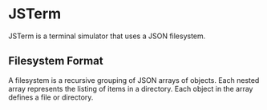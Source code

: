 # JSTerm
JSTerm is a terminal simulator that uses a JSON filesystem.
## Filesystem Format
A filesystem is a recursive grouping of JSON arrays of objects. Each nested
array represents the listing of items in a directory. Each object in the array
defines a file or directory.
